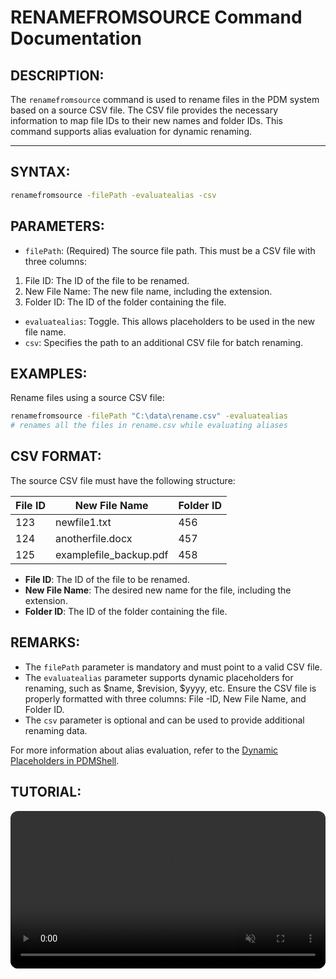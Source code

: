 # RENAMEFROMSOURCE Command Documentation

## DESCRIPTION:
The `renamefromsource` command is used to rename files in the PDM system based on a source CSV file. The CSV file provides the necessary information to map file IDs to their new names and folder IDs. This command supports alias evaluation for dynamic renaming.

---

## SYNTAX:
```bash
renamefromsource -filePath -evaluatealias -csv 
```

## PARAMETERS:
- `filePath`: (Required) The source file path. This must be a CSV file with three columns:

1. File ID: The ID of the file to be renamed.
2. New File Name: The new file name, including the extension.
3. Folder ID: The ID of the folder containing the file.

- `evaluatealias`: Toggle. This allows placeholders to be used in the new file name.
- `csv`: Specifies the path to an additional CSV file for batch renaming.

## EXAMPLES:
Rename files using a source CSV file:
```bash
renamefromsource -filePath "C:\data\rename.csv" -evaluatealias  
# renames all the files in rename.csv while evaluating aliases
```

## CSV FORMAT:
The source CSV file must have the following structure:

| File ID | New File Name           | Folder ID |
|---------|--------------------------|-----------|
| 123     | newfile1.txt             | 456       |
| 124     | anotherfile.docx         | 457       |
| 125     | examplefile_backup.pdf   | 458       |

- **File ID**: The ID of the file to be renamed.  
- **New File Name**: The desired new name for the file, including the extension.  
- **Folder ID**: The ID of the folder containing the file.

## REMARKS:
- The `filePath` parameter is mandatory and must point to a valid CSV file.
- The `evaluatealias` parameter supports dynamic placeholders for renaming, such as $name, $revision, $yyyy, etc. Ensure the CSV file is properly formatted with three columns: File -ID, New File Name, and Folder ID.
- The `csv` parameter is optional and can be used to provide additional renaming data.

For more information about alias evaluation, refer to the [Dynamic Placeholders in PDMShell](EVAL.html).

## TUTORIAL:
 <video src="https://bluebyte.biz/wp-content/pdmshellvideos/renamefromsource.mp4" autoplay muted controls style="width: 100%; border-radius: 12px;"></video>